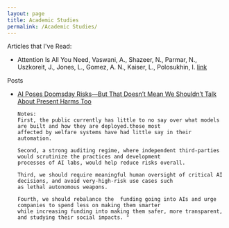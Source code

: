 ```yaml
---
layout: page
title: Academic Studies
permalink: /Academic Studies/
---
```


Articles that I've Read: 
- Attention Is All You Need, Vaswani, A., Shazeer, N., Parmar, N., Uszkoreit, J., Jones, L., Gomez, 
  A. N., Kaiser, L., Polosukhin, I. [link](arXivpreprintarXiv:1706.03762,2017)


Posts
- [AI Poses Doomsday Risks—But That Doesn’t Mean We Shouldn’t Talk About Present Harms Too](https://time.com/6303127/ai-future-danger-present-harms/)

      Notes: 
      First, the public currently has little to no say over what models are built and how they are deployed.those most 
      affected by welfare systems have had little say in their automation. 
       
      Second, a strong auditing regime, where independent third-parties would scrutinize the practices and development 
      processes of AI labs, would help reduce risks overall. 

      Third, we should require meaningful human oversight of critical AI decisions, and avoid very-high-risk use cases such 
      as lethal autonomous weapons. 

      Fourth, we should rebalance the  funding going into AIs and urge companies to spend less on making them smarter 
      while increasing funding into making them safer, more transparent, and studying their social impacts. "



